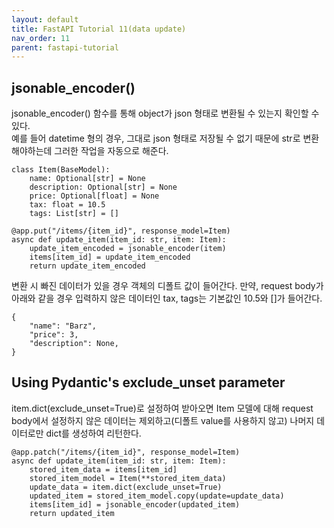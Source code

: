 ```yaml
---
layout: default
title: FastAPI Tutorial 11(data update)
nav_order: 11
parent: fastapi-tutorial
---
```

                

## jsonable_encoder()

jsonable_encoder() 함수를 통해 object가 json 형태로 변환될 수 있는지 확인할 수 있다.  
예를 들어 datetime 형의 경우, 그대로 json 형태로 저장될 수 없기 때문에 str로 변환해야하는데 그러한 작업을 자동으로 해준다.  


```
class Item(BaseModel):
    name: Optional[str] = None
    description: Optional[str] = None
    price: Optional[float] = None
    tax: float = 10.5
    tags: List[str] = []

@app.put("/items/{item_id}", response_model=Item)
async def update_item(item_id: str, item: Item):
    update_item_encoded = jsonable_encoder(item)
    items[item_id] = update_item_encoded
    return update_item_encoded
```

변환 시 빠진 데이터가 있을 경우 객체의 디폴트 값이 들어간다.
만약, request body가 아래와 같을 경우 입력하지 않은 데이터인 tax, tags는 기본값인 10.5와 []가 들어간다.

```
{
    "name": "Barz",
    "price": 3,
    "description": None,
}
```

## Using Pydantic's exclude_unset parameter

item.dict(exclude_unset=True)로 설정하여 받아오면 Item 모델에 대해 request body에서 설정하지 않은 데이터는 제외하고(디폴트 value를 사용하지 않고) 나머지 데이터로만 dict를 생성하여 리턴한다.

```
@app.patch("/items/{item_id}", response_model=Item)
async def update_item(item_id: str, item: Item):
    stored_item_data = items[item_id]
    stored_item_model = Item(**stored_item_data)
    update_data = item.dict(exclude_unset=True)
    updated_item = stored_item_model.copy(update=update_data)
    items[item_id] = jsonable_encoder(updated_item)
    return updated_item
```

